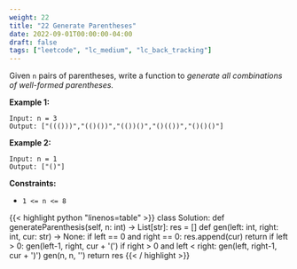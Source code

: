 ```yaml
---
weight: 22
title: "22 Generate Parentheses"
date: 2022-09-01T00:00:00-04:00
draft: false
tags: ["leetcode", "lc_medium", "lc_back_tracking"]
---
```


Given `n` pairs of parentheses, write a function to _generate all combinations of well-formed parentheses._

**Example 1:**
```
Input: n = 3
Output: ["((()))","(()())","(())()","()(())","()()()"]
```
**Example 2:**
```
Input: n = 1
Output: ["()"]
```

**Constraints:**
- `1 <= n <= 8`

<div class="tabs"></div>
<div class="tab-content">
<div id="python" class="lang">
{{< highlight python "linenos=table" >}}
class Solution:
    def generateParenthesis(self, n: int) -> List[str]:
        res = []
        def gen(left: int, right: int, cur: str) -> None:
            if left == 0 and right == 0:
                res.append(cur)
                return
            if left > 0:
                gen(left-1, right, cur + '(')
            if right > 0 and left < right:
                gen(left, right-1, cur + ')')
        gen(n, n, '')
        return res
{{< / highlight >}}
</div>
</div>
